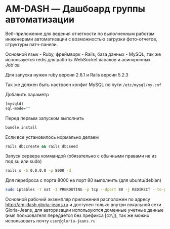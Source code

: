 # AM-DASH — Дашбоард группы автоматизации

Веб-приложение для ведения отчетности по выполненным работам инженерами автоматизации с возможностью загрузки фото-отчетов, структуры патч-панели.

Основной язык - Ruby, фреймворк - Rails, база данных - MySQL, так же используется redis для работы WebSocket каналов и асинхронных Job'ов

Для запуска нужен ruby версии 2.6.1 и Rails версии 5.2.3

Так же должен быть настроен конфиг MySQL по пути `/etc/mysql/my.cnf`

Добавить параметр 
```bash
[mysqld]
sql-mode=""
```

Перед первым запуском выполнить
```bash
bundle install
```

Если все установилось нормально делаем
```bash
rails db:create && rails db:seed
```


Запуск сервера коммандой (обязательно с обычными правами не из под su или sudo)
```bash
rails s -b 0.0.0.0 -p 8000 -d
```

Для переброса с порта 8000 на порт 80 выполнить (для ubuntu/debian)
```bash
sudo iptables -t nat -I PREROUTING -p tcp --dport 80 -j REDIRECT --to-ports 8000
```

Основной рабочий экземпляр приложения расположен по адресу http://am-dash.gloria-jeans.ru и доступен только внутри локальной сети Gloria-Jeans, для авторизации используются доменные учетные данные (имя пользователя передается без префикса [`GJ\`]), так же можно использовать почту `user@gloria-jeans.ru`
